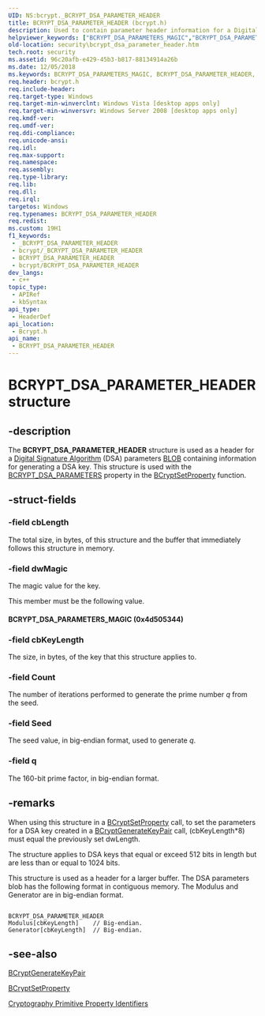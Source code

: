 ```yaml
---
UID: NS:bcrypt._BCRYPT_DSA_PARAMETER_HEADER
title: BCRYPT_DSA_PARAMETER_HEADER (bcrypt.h)
description: Used to contain parameter header information for a Digital Signature Algorithm (DSA) key.
helpviewer_keywords: ["BCRYPT_DSA_PARAMETERS_MAGIC","BCRYPT_DSA_PARAMETER_HEADER","BCRYPT_DSA_PARAMETER_HEADER structure [Security]","PBCRYPT_DSA_PARAMETER_HEADER","PBCRYPT_DSA_PARAMETER_HEADER structure pointer [Security]","bcrypt/BCRYPT_DSA_PARAMETER_HEADER","bcrypt/PBCRYPT_DSA_PARAMETER_HEADER","security.bcrypt_dsa_parameter_header"]
old-location: security\bcrypt_dsa_parameter_header.htm
tech.root: security
ms.assetid: 96c20afb-e429-45b3-b817-88134914a26b
ms.date: 12/05/2018
ms.keywords: BCRYPT_DSA_PARAMETERS_MAGIC, BCRYPT_DSA_PARAMETER_HEADER, BCRYPT_DSA_PARAMETER_HEADER structure [Security], PBCRYPT_DSA_PARAMETER_HEADER, PBCRYPT_DSA_PARAMETER_HEADER structure pointer [Security], bcrypt/BCRYPT_DSA_PARAMETER_HEADER, bcrypt/PBCRYPT_DSA_PARAMETER_HEADER, security.bcrypt_dsa_parameter_header
req.header: bcrypt.h
req.include-header: 
req.target-type: Windows
req.target-min-winverclnt: Windows Vista [desktop apps only]
req.target-min-winversvr: Windows Server 2008 [desktop apps only]
req.kmdf-ver: 
req.umdf-ver: 
req.ddi-compliance: 
req.unicode-ansi: 
req.idl: 
req.max-support: 
req.namespace: 
req.assembly: 
req.type-library: 
req.lib: 
req.dll: 
req.irql: 
targetos: Windows
req.typenames: BCRYPT_DSA_PARAMETER_HEADER
req.redist: 
ms.custom: 19H1
f1_keywords:
 - _BCRYPT_DSA_PARAMETER_HEADER
 - bcrypt/_BCRYPT_DSA_PARAMETER_HEADER
 - BCRYPT_DSA_PARAMETER_HEADER
 - bcrypt/BCRYPT_DSA_PARAMETER_HEADER
dev_langs:
 - c++
topic_type:
 - APIRef
 - kbSyntax
api_type:
 - HeaderDef
api_location:
 - Bcrypt.h
api_name:
 - BCRYPT_DSA_PARAMETER_HEADER
---
```


# BCRYPT_DSA_PARAMETER_HEADER structure


## -description

The <b>BCRYPT_DSA_PARAMETER_HEADER</b> structure is used as a header for a <a href="/windows/desktop/SecGloss/d-gly">Digital Signature Algorithm</a> (DSA) parameters <a href="/windows/desktop/SecGloss/b-gly">BLOB</a> containing information for generating a DSA key. This structure is used with the <a href="/windows/desktop/SecCNG/cng-property-identifiers">BCRYPT_DSA_PARAMETERS</a> property in the <a href="/windows/desktop/api/bcrypt/nf-bcrypt-bcryptsetproperty">BCryptSetProperty</a> function.

## -struct-fields

### -field cbLength

The total size, in bytes, of this structure and the buffer that immediately follows this structure in memory.

### -field dwMagic

The magic value for the key.


This member must be the following value.





#### BCRYPT_DSA_PARAMETERS_MAGIC (0x4d505344)

### -field cbKeyLength

The size, in bytes, of the key that this structure applies to.

### -field Count

The number of iterations performed to generate the prime number <i>q</i> from the seed.

### -field Seed

The seed value, in big-endian format, used to generate <i>q</i>.

### -field q

The 160-bit prime factor, in big-endian format.

## -remarks

When using this structure in a <a href="/windows/desktop/api/bcrypt/nf-bcrypt-bcryptsetproperty">BCryptSetProperty</a> call, to set the parameters for a DSA key created in a <a href="/windows/desktop/api/bcrypt/nf-bcrypt-bcryptgeneratekeypair">BCryptGenerateKeyPair</a> call, (cbKeyLength*8) must equal the previously set dwLength.

The structure applies to DSA keys that equal or exceed 512 bits in length but are less than or equal to 1024 bits.

This structure is used as a header for a larger buffer. The DSA parameters blob has the following format in contiguous memory. The Modulus and Generator are in big-endian format.

<pre class="syntax" xml:space="preserve"><code>
BCRYPT_DSA_PARAMETER_HEADER
Modulus[cbKeyLength]    // Big-endian.
Generator[cbKeyLength]  // Big-endian.
</code></pre>

## -see-also

<a href="/windows/desktop/api/bcrypt/nf-bcrypt-bcryptgeneratekeypair">BCryptGenerateKeyPair</a>

<a href="/windows/desktop/api/bcrypt/nf-bcrypt-bcryptsetproperty">BCryptSetProperty</a>

<a href="/windows/desktop/SecCNG/cng-property-identifiers">Cryptography Primitive Property Identifiers</a>
